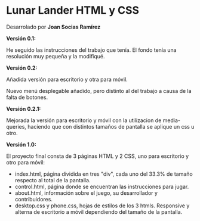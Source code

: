 # Lunar Lander HTML y CSS

Desarrolado por **Joan Socias Ramírez**

**Versión 0.1:**

He seguido las instrucciones del trabajo que tenía.
El fondo tenía una resolución muy pequeña y la modifiqué.

**Versión 0.2:**

Añadida versión para escritorio y otra para móvil.

Nuevo menú desplegable añadido, pero distinto al del trabajo a causa de la falta de botones.

**Versión 0.2.1:**

Mejorada la versión para escritorio y móvil con la utilizacion de media-queries, haciendo que con distintos tamaños de pantalla se aplique un css u otro.

**Versión 1.0:**

El proyecto final consta de 3 páginas HTML y 2 CSS, uno para escritorio y otro para móvil:

* index.html, página dividida en tres "div", cada uno del 33.3% de tamaño respecto al total de la pantalla.
* control.html, página donde se encuentran las instrucciones para jugar.
* about.html, información sobre el juego, su desarrollador y contribuidores.
* desktop.css y phone.css, hojas de estilos de los 3 htmls. Responsive y alterna de escritorio a móvil dependiendo del tamaño de la pantalla.

